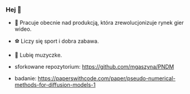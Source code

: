 ### Hej 👋

- 🔭 Pracuje obecnie nad produkcją, która zrewolucjonizuje rynek gier wideo.
- ⚽ Liczy się sport i dobra zabawa.
- 🎼 Lubię muzyczke.

- sforkowane repozytorium: https://github.com/mgaszyna/PNDM
- badanie: https://paperswithcode.com/paper/pseudo-numerical-methods-for-diffusion-models-1 
